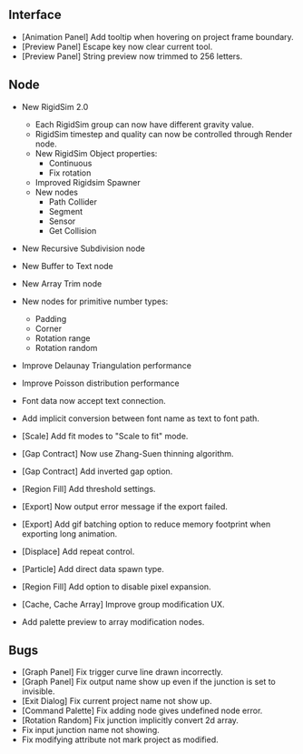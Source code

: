 ## Interface
- [Animation Panel] Add tooltip when hovering on project frame boundary.
- [Preview Panel] Escape key now clear current tool.
- [Preview Panel] String preview now trimmed to 256 letters.

## Node
- New RigidSim 2.0
  - Each RigidSim group can now have different gravity value.
  - RigidSim timestep and quality can now be controlled through Render node.
  - New RigidSim Object properties:
    - Continuous
    - Fix rotation
  - Improved Rigidsim Spawner
  - New nodes
    - Path Collider
    - Segment
    - Sensor
    - Get Collision
- New Recursive Subdivision node
- New Buffer to Text node
- New Array Trim node
- New nodes for primitive number types:
  - Padding
  - Corner
  - Rotation range
  - Rotation random
- Improve Delaunay Triangulation performance
- Improve Poisson distribution performance
- Font data now accept text connection.
- Add implicit conversion between font name as text to font path.



- [Scale] Add fit modes to "Scale to fit" mode.
- [Gap Contract] Now use Zhang-Suen thinning algorithm.
- [Gap Contract] Add inverted gap option.
- [Region Fill] Add threshold settings.
- [Export] Now output error message if the export failed.
- [Export] Add gif batching option to reduce memory footprint when exporting long animation.
- [Displace] Add repeat control.
- [Particle] Add direct data spawn type.
- [Region Fill] Add option to disable pixel expansion.
- [Cache, Cache Array] Improve group modification UX.
- Add palette preview to array modification nodes.

## Bugs
- [Graph Panel] Fix trigger curve line drawn incorrectly.
- [Graph Panel] Fix output name show up even if the junction is set to invisible.
- [Exit Dialog] Fix current project name not show up.
- [Command Palette] Fix adding node gives undefined node error.
- [Rotation Random] Fix junction implicitly convert 2d array.
- Fix input junction name not showing.
- Fix modifying attribute not mark project as modified.